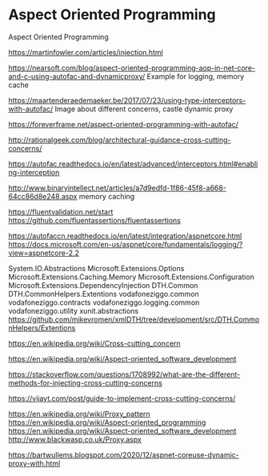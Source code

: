 # Aspect Oriented Programming

Aspect Oriented Programming





https://martinfowler.com/articles/injection.html

https://nearsoft.com/blog/aspect-oriented-programming-aop-in-net-core-and-c-using-autofac-and-dynamicproxy/
Example for logging, memory cache

https://maartenderaedemaeker.be/2017/07/23/using-type-interceptors-with-autofac/
Image about different concerns, castle dynamic proxy

https://foreverframe.net/aspect-oriented-programming-with-autofac/

http://rationalgeek.com/blog/architectural-guidance-cross-cutting-concerns/


https://autofac.readthedocs.io/en/latest/advanced/interceptors.html#enabling-interception








http://www.binaryintellect.net/articles/a7d9edfd-1f86-45f8-a668-64cc86d8e248.aspx
memory caching

https://fluentvalidation.net/start
https://github.com/fluentassertions/fluentassertions 

https://autofaccn.readthedocs.io/en/latest/integration/aspnetcore.html
https://docs.microsoft.com/en-us/aspnet/core/fundamentals/logging/?view=aspnetcore-2.2 


System.IO.Abstractions
Microsoft.Extensions.Options
Microsoft.Extensions.Caching.Memory
Microsoft.Extensions.Configuration
Microsoft.Extensions.DependencyInjection
DTH.Common
DTH.CommonHelpers.Extentions
vodafoneziggo.common
vodafoneziggo.contracts
vodafoneziggo.logging.common
vodafoneziggo.utility
xunit.abstractions
https://github.com/mikevromen/xmlDTH/tree/development/src/DTH.CommonHelpers/Extentions

https://en.wikipedia.org/wiki/Cross-cutting_concern

https://en.wikipedia.org/wiki/Aspect-oriented_software_development



https://stackoverflow.com/questions/1708992/what-are-the-different-methods-for-injecting-cross-cutting-concerns



https://vijayt.com/post/guide-to-implement-cross-cutting-concerns/




https://en.wikipedia.org/wiki/Proxy_pattern
https://en.wikipedia.org/wiki/Aspect-oriented_programming
https://en.wikipedia.org/wiki/Aspect-oriented_software_development
http://www.blackwasp.co.uk/Proxy.aspx


https://bartwullems.blogspot.com/2020/12/aspnet-coreuse-dynamic-proxy-with.html